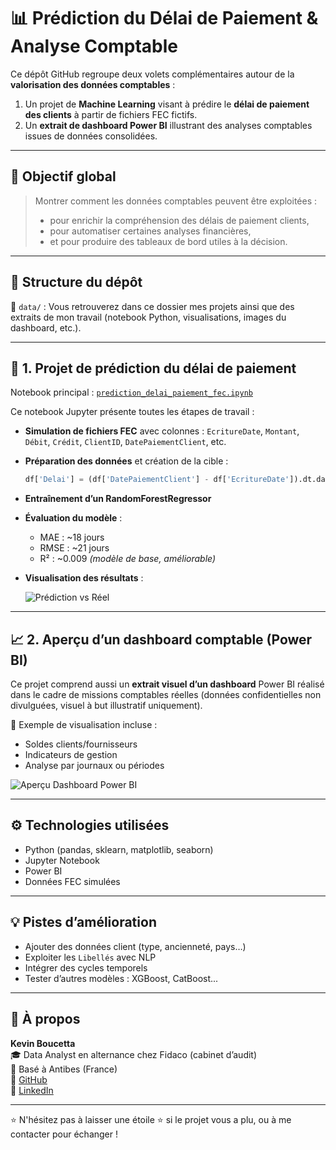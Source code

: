 
# 📊 Prédiction du Délai de Paiement & Analyse Comptable

Ce dépôt GitHub regroupe deux volets complémentaires autour de la **valorisation des données comptables** :

1. Un projet de **Machine Learning** visant à prédire le **délai de paiement des clients** à partir de fichiers FEC fictifs.
2. Un **extrait de dashboard Power BI** illustrant des analyses comptables issues de données consolidées.

---

## 🧠 Objectif global

> Montrer comment les données comptables peuvent être exploitées :
> - pour enrichir la compréhension des délais de paiement clients,
> - pour automatiser certaines analyses financières,
> - et pour produire des tableaux de bord utiles à la décision.

---

## 📁 Structure du dépôt

📂 `data/` : Vous retrouverez dans ce dossier mes projets ainsi que des extraits de mon travail (notebook Python, visualisations, images du dashboard, etc.).

---

## 🔬 1. Projet de prédiction du délai de paiement

Notebook principal : [`prediction_delai_paiement_fec.ipynb`](./data/prediction_delai_paiement_fec.ipynb)

Ce notebook Jupyter présente toutes les étapes de travail :

- **Simulation de fichiers FEC** avec colonnes : `EcritureDate`, `Montant`, `Débit`, `Crédit`, `ClientID`, `DatePaiementClient`, etc.
- **Préparation des données** et création de la cible :  
  ```python
  df['Delai'] = (df['DatePaiementClient'] - df['EcritureDate']).dt.days
  ```
- **Entraînement d’un RandomForestRegressor**
- **Évaluation du modèle** :
  - MAE : ~18 jours
  - RMSE : ~21 jours
  - R² : ~0.009 *(modèle de base, améliorable)*
- **Visualisation des résultats** :

  ![Prédiction vs Réel](data/img/prediction_vs_reel.png)

---

## 📈 2. Aperçu d’un dashboard comptable (Power BI)

Ce projet comprend aussi un **extrait visuel d’un dashboard** Power BI réalisé dans le cadre de missions comptables réelles (données confidentielles non divulguées, visuel à but illustratif uniquement).

📌 Exemple de visualisation incluse :
- Soldes clients/fournisseurs
- Indicateurs de gestion
- Analyse par journaux ou périodes

![Aperçu Dashboard Power BI](data/img/dashboard_preview.png)

---

## ⚙️ Technologies utilisées

- Python (pandas, sklearn, matplotlib, seaborn)
- Jupyter Notebook
- Power BI
- Données FEC simulées

---

## 💡 Pistes d’amélioration

- Ajouter des données client (type, ancienneté, pays…)
- Exploiter les `Libellés` avec NLP
- Intégrer des cycles temporels
- Tester d’autres modèles : XGBoost, CatBoost...

---

## 👤 À propos

**Kevin Boucetta**  
🎓 Data Analyst en alternance chez Fidaco (cabinet d’audit)  
📍 Basé à Antibes (France)  
🔗 [GitHub](https://github.com/kevinboucetta)  
🔗 [LinkedIn](https://linkedin.com/in/kevinboucetta)

---

⭐ N'hésitez pas à laisser une étoile ⭐ si le projet vous a plu, ou à me contacter pour échanger !
